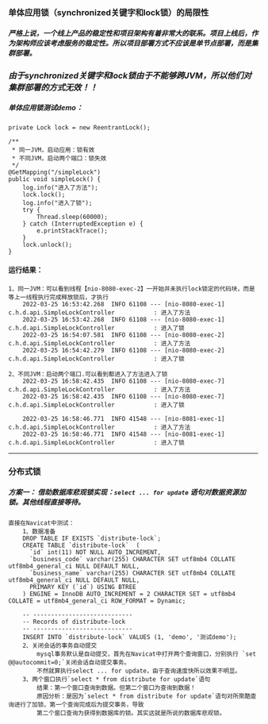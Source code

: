 ### 单体应用锁（synchronized关键字和lock锁）的局限性
##### 严格上说，一个线上产品的稳定性和项目架构有着非常大的联系。项目上线后，作为架构师应该考虑服务的稳定性。所以项目部署方式不应该是单节点部署，而是集群部署。
    
### *由于synchronized关键字和lock锁由于不能够跨JVM，所以他们对集群部署的方式无效！！*
    
##### 单体应用锁测试demo：
    private Lock lock = new ReentrantLock();

    /**
     * 同一JVM，启动应用：锁有效
     * 不同JVM，启动两个端口：锁失效
     */
    @GetMapping("/simpleLock")
    public void simpleLock() {
        log.info("进入了方法");
        lock.lock();
        log.info("进入了锁");
        try {
            Thread.sleep(60000);
        } catch (InterruptedException e) {
            e.printStackTrace();
        }
        lock.unlock();
    }
#### 运行结果：
    1、同一JVM：可以看到线程【nio-8080-exec-2】一开始并未执行lock锁定的代码块，而是等上一线程执行完成释放锁后，才执行
        2022-03-25 16:53:42.268  INFO 61108 --- [nio-8080-exec-1] c.h.d.api.SimpleLockController           : 进入了方法
        2022-03-25 16:53:42.268  INFO 61108 --- [nio-8080-exec-1] c.h.d.api.SimpleLockController           : 进入了锁
        2022-03-25 16:54:07.581  INFO 61108 --- [nio-8080-exec-2] c.h.d.api.SimpleLockController           : 进入了方法
        2022-03-25 16:54:42.279  INFO 61108 --- [nio-8080-exec-2] c.h.d.api.SimpleLockController           : 进入了锁    
        
    2、不同JVM：启动两个端口.可以看到都进入了方法进入了锁
        2022-03-25 16:58:42.435  INFO 61108 --- [nio-8080-exec-7] c.h.d.api.SimpleLockController           : 进入了方法
        2022-03-25 16:58:42.435  INFO 61108 --- [nio-8080-exec-7] c.h.d.api.SimpleLockController           : 进入了锁
        
        2022-03-25 16:58:46.771  INFO 41548 --- [nio-8081-exec-1] c.h.d.api.SimpleLockController           : 进入了方法
        2022-03-25 16:58:46.771  INFO 41548 --- [nio-8081-exec-1] c.h.d.api.SimpleLockController           : 进入了锁
---            
### 分布式锁
##### 方案一： 借助数据库悲观锁实现：`select ... for update`  语句对数据资源加锁。其他线程直接等待。
    直接在Navicat中测试：
        1、数据准备
        DROP TABLE IF EXISTS `distribute-lock`;
        CREATE TABLE `distribute-lock`  (
          `id` int(11) NOT NULL AUTO_INCREMENT,
          `business_code` varchar(255) CHARACTER SET utf8mb4 COLLATE utf8mb4_general_ci NULL DEFAULT NULL,
          `business_name` varchar(255) CHARACTER SET utf8mb4 COLLATE utf8mb4_general_ci NULL DEFAULT NULL,
          PRIMARY KEY (`id`) USING BTREE
        ) ENGINE = InnoDB AUTO_INCREMENT = 2 CHARACTER SET = utf8mb4 COLLATE = utf8mb4_general_ci ROW_FORMAT = Dynamic;
        
        -- ----------------------------
        -- Records of distribute-lock
        -- ----------------------------
        INSERT INTO `distribute-lock` VALUES (1, 'demo', '测试demo');
        2、关闭会话的事务自动提交
            mysql事务默认是自动提交，首先在Navicat中打开两个查询窗口，分别执行 `set @@autocommit=0;`关闭会话自动提交事务。
            不然就算执行select ... for update，由于查询速度快所以效果不明显。
        3、两个窗口执行`select * from distribute for update`语句
            结果：第一个窗口查询到数据。但第二个窗口为查询到数据！
            原因分析：是因为`select * from distribute for update`语句对所聚酷查询进行了加锁，第一个查询完成后为提交事务，导致
            第二个窗口查询为获得到数据库的锁。其实这就是所说的数据库悲观锁。
        
        